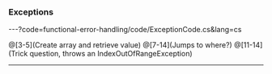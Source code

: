 ### Exceptions

---?code=functional-error-handling/code/ExceptionCode.cs&lang=cs

@[3-5](Create array and retrieve value)
@[7-14](Jumps to where?)
@[11-14](Trick question, throws an IndexOutOfRangeException)


---
